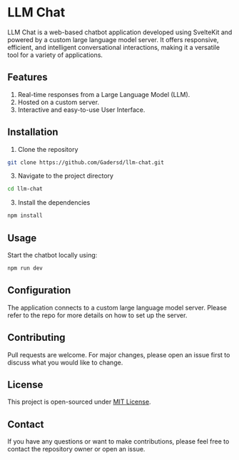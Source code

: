 # LLM Chat

LLM Chat is a web-based chatbot application developed using SvelteKit and powered by a custom large language model server. It offers responsive, efficient, and intelligent conversational interactions, making it a versatile tool for a variety of applications. 

## Features
1. Real-time responses from a Large Language Model (LLM).
2. Hosted on a custom server.
3. Interactive and easy-to-use User Interface.

## Installation
1. Clone the repository
```bash
git clone https://github.com/Gadersd/llm-chat.git
```

3. Navigate to the project directory
```bash
cd llm-chat
```

3. Install the dependencies
```bash
npm install
```

## Usage
Start the chatbot locally using:
```bash
npm run dev
```

## Configuration
The application connects to a custom large language model server. Please refer to the repo for more details on how to set up the server.

## Contributing
Pull requests are welcome. For major changes, please open an issue first to discuss what you would like to change.

## License
This project is open-sourced under [MIT License](https://choosealicense.com/licenses/mit/).

## Contact 
If you have any questions or want to make contributions, please feel free to contact the repository owner or open an issue.
